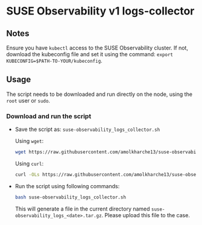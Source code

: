 # SUSE Observability v1 logs-collector

## Notes

Ensure you have `kubectl` access to the SUSE Observability cluster. If not, download the kubeconfig file and set it using the command: `export KUBECONFIG=$PATH-TO-YOUR/kubeconfig`.

## Usage

The script needs to be downloaded and run directly on the node, using the `root` user or `sudo`.

### Download and run the script
* Save the script as: `suse-observability_logs_collector.sh`

  Using `wget`:
    ```bash
    wget https://raw.githubusercontent.com/amolkharche13/suse-observability/refs/heads/main/suse-observability_logs_collector.sh
    ```
  Using `curl`:
    ```bash
    curl -OLs https://raw.githubusercontent.com/amolkharche13/suse-observability/refs/heads/main/suse-observability_logs_collector.sh
    ```
 
* Run the script using following commands:
  ```bash
  bash suse-observability_logs_collector.sh
  ```
  This will generate a file in the current directory named `suse-observability_logs_<date>.tar.gz`. Please upload this file to the case.
